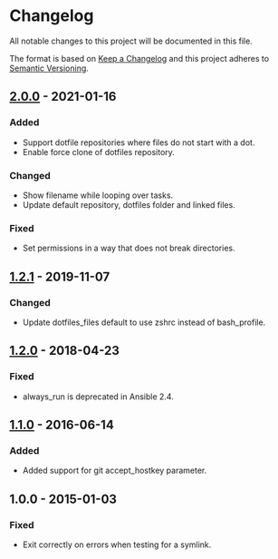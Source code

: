 # Changelog

All notable changes to this project will be documented in this file.

The format is based on [Keep a Changelog](http://keepachangelog.com/en/1.0.0/)
and this project adheres to [Semantic Versioning](http://semver.org/spec/v2.0.0.html).

## [2.0.0] - 2021-01-16
### Added
- Support dotfile repositories where files do not start with a dot.
- Enable force clone of dotfiles repository.

### Changed
- Show filename while looping over tasks.
- Update default repository, dotfiles folder and linked files.

### Fixed
- Set permissions in a way that does not break directories.

## [1.2.1] - 2019-11-07

### Changed
- Update dotfiles_files default to use zshrc instead of bash_profile.

## [1.2.0] - 2018-04-23

### Fixed
- always_run is deprecated in Ansible 2.4.

## [1.1.0] - 2016-06-14

### Added
- Added support for git accept_hostkey parameter.

## 1.0.0 - 2015-01-03

### Fixed
- Exit correctly on errors when testing for a symlink.

[1.1.0]: https://gitlab.com/radek-sprta/ansible-role-dotfiles/compare/1.0.0...1.1.0
[1.2.0]: https://gitlab.com/radek-sprta/ansible-role-dotfiles/compare/1.1.0...1.2.0
[1.2.1]: https://gitlab.com/radek-sprta/ansible-role-dotfiles/compare/1.2.0...1.2.1
[2.0.0]: https://gitlab.com/radek-sprta/ansible-role-dotfiles/compare/1.2.1...2.0.0
